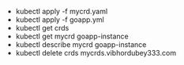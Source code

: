 
- kubectl apply -f mycrd.yaml
- kubectl apply -f goapp.yml
- kubectl get crds
- kubectl get mycrd goapp-instance
- kubectl describe mycrd goapp-instance
-  kubectl delete crds mycrds.vibhordubey333.com